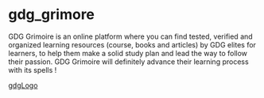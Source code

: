 # gdg_grimore
GDG Grimoire is an online platform where you can find tested, verified and organized learning resources (course, books and articles) by GDG elites for learners, to help them make a solid study plan and lead the way to follow their passion. GDG Grimoire will definitely advance their learning process with its spells !

[gdgLogo](https://user-images.githubusercontent.com/78237871/151633794-ccb7ee50-c0b5-4d57-b259-537c45225f75.png)
